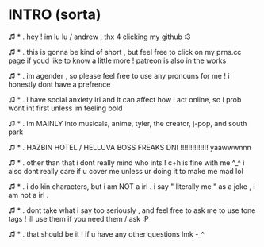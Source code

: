 # INTRO (sorta)
♫ * . hey ! im lu lu / andrew , thx 4 clicking my github :3

♫ * . this is gonna be kind of short , but feel free to click on my prns.cc page if youd like to know a little more ! patreon is also in the works

♫ * . im agender , so please feel free to use any pronouns for me ! i honestly dont have a prefrence 

♫ * . i have social anxiety irl and it can affect how i act online, so i prob wont int first unless im feeling bold

♫ * . im MAINLY into musicals, anime, tyler, the creator, j-pop, and south park

♫ * . HAZBIN HOTEL / HELLUVA BOSS FREAKS DNI !!!!!!!!!!!!!! yaawwwnnn

♫ * . other than that i dont really mind who ints ! c+h is fine with me ^_^ i also dont really care if u cover me unless ur doing it to make me mad lol

♫ * . i do kin characters, but i am NOT a irl . i say " literally me " as a joke , i am not a irl . 

♫ * . dont take what i say too seriously , and feel free to ask me to use tone tags ! ill use them if you need them / ask :P

♫ * . that should be it ! if u have any other questions lmk -_^
